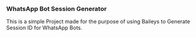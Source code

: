 ### WhatsApp Bot Session Generator

<p>This is a simple Project made for the purpose of using Baileys to Generate Session ID for WhatsApp Bots.</p>